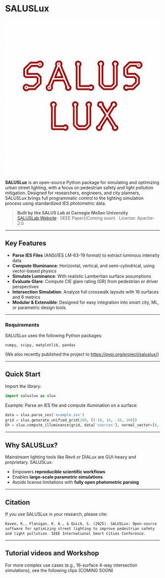 # SALUSLux

![our logo](doc/SALUSLuxLogo.png)

**SALUSLux** is an open-source Python package for simulating and optimizing urban street lighting, with a focus on pedestrian safety and light pollution mitigation. Designed for researchers, engineers, and city planners, SALUSLux brings full programmatic control to the lighting simulation process using standardized IES photometric data.

> **Built by the SALUS Lab at Carnegie Mellon University**  
> [SALUSLab Website](https://www.flanigansaluslab.com) · [IEEE Paper](Coming soon) · License: Apache-2.0

---

## Key Features

- **Parse IES Files** (ANSI/IES LM-63-19 format) to extract luminous intensity data  
- **Compute Illuminance**: Horizontal, vertical, and semi-cylindrical, using vector-based physics  
- **Simulate Luminance**: With realistic Lambertian surface assumptions  
- **Evaluate Glare**: Compute CIE glare rating (GR) from pedestrian or driver perspectives  
- **Intersection Simulation**: Analyze full crosswalk layouts with 16 surfaces and 6 metrics  
- **Modular & Extensible**: Designed for easy integration into smart city, ML, or parametric design tools  

---
### Requirements

SALUSLux uses the following Python packages:

```
numpy, scipy, matplotlib, pandas
```

(We also recently published the project to https://pypi.org/project/saluslux/)

---

## Quick Start

Import the library:

```python
import saluslux as slux
```

Example: Parse an IES file and compute illumination on a surface:

```python
data = slux.parse_ies('example.ies')
grid = slux.generate_unified_grid(100, [(-10, 10, -10, 10)])
Eh = slux.compute_illuminance(grid, data['sources'], normal_vector=[0, 0, 1])
```



---

## Why SALUSLux?

Mainstream lighting tools like Revit or DIALux are GUI-heavy and proprietary. SALUSLux:

- Empowers **reproducible scientific workflows**
- Enables **large-scale parametric simulations**
- Avoids license limitations with **fully open photometric parsing**

---
## Citation

If you use SALUSLux in your research, please cite:

```
Kavee, K., Flanigan, K. A., & Quick, S. (2025). SALUSLux: Open-source software for optimizing street lighting to improve pedestrian safety and light pollution. IEEE International Smart Cities Conference.
```

---

## Tutorial videos and Workshop

For more complex use cases (e.g., 16-surface 4-way intersection simulations), see the following clips (COMING SOON)

